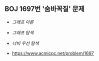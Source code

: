 ## BOJ 1697번 '숨바꼭질' 문제 

* _그래프 이론_
* _그래프 탐색_
* _너비 우선 탐색_

* https://www.acmicpc.net/problem/1697
